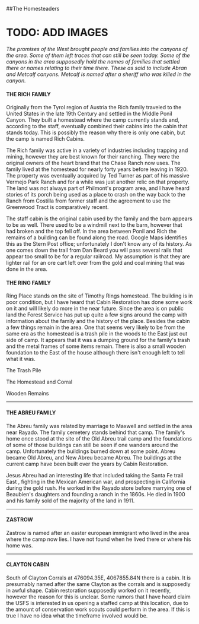 ##The Homesteaders
# TODO: ADD IMAGES
*The promises of the West brought people and families into the canyons of the area. Some of them left traces that can still be seen today. Some of the canyons in the area supposedly hold the names of families that settled there or names relating to their time there. These as said to include Abran and Metcalf canyons. Metcalf is named after a sheriff who was killed in the canyon.*
#### THE RICH FAMILY
Originally from the Tyrol region of Austria the Rich family traveled to the United States in the late 19th Century and settled in the Middle Ponil Canyon. They built a homestead where the camp currently stands and, according to the staff, eventually combined their cabins into the cabin that stands today. This is possibly the reason why there is only one cabin, but the camp is named Rich Cabins. 

The Rich family was active in a variety of industries including trapping and mining, however they are best known for their ranching. They were the original owners of the heart brand that the Chase Ranch now uses.
The family lived at the homestead for nearly forty years before leaving in 1920. The property was eventually acquired by Ted Turner as part of his massive Vermejo Park Ranch and for a while was just another relic on that property. The land was not always part of Philmont's program area, and I have heard stories of its porch being used as a place to crash on the way back to the Ranch from Costilla from former staff and the agreement to use the Greenwood Tract is comparatively recent. 

The staff cabin is the original cabin used by the family and the barn appears to be as well. There used to be a windmill next to the barn, however that had broken and the top fell off. In the area between Ponil and Rich the remains of a building can be found along the road. Google Maps identifies this as the Stern Post office; unfortunately I don't know any of its history. As one comes down the trail from Dan Beard you will pass several rails that appear too small to be for a regular railroad. My assumption is that they are lighter rail for an ore cart left over from the gold and coal mining that was done in the area.

#### THE RING FAMILY
Ring Place stands on the site of Timothy Rings homestead. The building is in poor condition, but I have heard that Cabin Restoration has done some work on it and will likely do more in the near future. Since the area is on public land the Forest Service has put up quite a few signs around the camp with information about the family and the history of the place. Besides the cabin a few things remain in the area. One that seems very likely to be from the same era as the homestead is a trash pile in the woods to the East just out side of camp. It appears that it was a dumping ground for the family's trash and the metal frames of some items remain. There is also a small wooden foundation to the East of the house although there isn't enough left to tell what it was.






The Trash Pile

 

The Homestead and Corral

 

Wooden Remains

 

***
#### THE ABREU FAMILY
The Abreu family was related by marriage to Maxwell and settled in the area near Rayado. The family cemetery stands behind that camp. The family's home once stood at the site of the Old Abreu trail camp and the foundations of some of those buildings can still be seen if one wanders around the camp. Unfortunately the buildings burned down at some point. Abreu became Old Abreu, and New Abreu became Abreu. The buildings at the current camp have been built over the years by Cabin Restoration. 

Jesus Abreu had an interesting life that included taking the Santa Fe trail East , fighting in the Mexican American war, and prospecting in California during the gold rush. He worked in the Rayado store before marrying one of Beaubien's daughters and founding a ranch in the 1860s. He died in 1900 and his family sold of the majority of the land in 1911.
***
#### ZASTROW
Zastrow is named after an  easter european immigrant who lived in the area where the camp now lies. I have not found when he lived there or where his home was.
***
#### CLAYTON CABIN
South of Clayton Corrals at 476094.35E, 4067855.84N there is a cabin. It is presumably named after the same Clayton as the corrals and is supposedly in awful shape. Cabin restoration supposedly worked on it recently, however the reason for this is unclear. Some rumors that I have heard claim the USFS is interested in us opening a staffed camp at this location, due to the amount of conservation work scouts could perform in the area. If this is true I have no idea what the timeframe involved would be.
